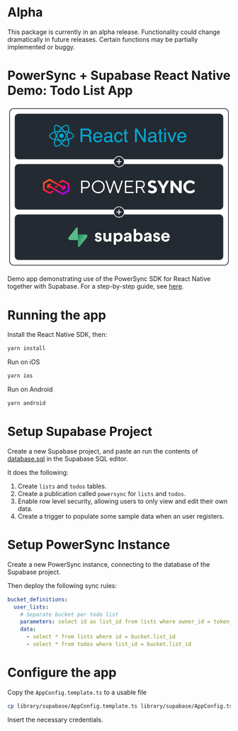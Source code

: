 # Alpha

This package is currently in an alpha release. Functionality could change dramatically in future releases. Certain functions may be partially implemented or buggy.

# PowerSync + Supabase React Native Demo: Todo List App

![docs-supabase-integration](assets/powersync_supabase_react_native.png)

Demo app demonstrating use of the PowerSync SDK for React Native together with Supabase. For a step-by-step guide, see [here](https://docs.powersync.co/integration-guides/supabase).

# Running the app

Install the React Native SDK, then:

```sh
yarn install
```

Run on iOS

```sh
yarn ios
```

Run on Android

```sh
yarn android
```

# Setup Supabase Project

Create a new Supabase project, and paste an run the contents of [database.sql](./database.sql) in the Supabase SQL editor.

It does the following:

1. Create `lists` and `todos` tables.
2. Create a publication called `powersync` for `lists` and `todos`.
3. Enable row level security, allowing users to only view and edit their own data.
4. Create a trigger to populate some sample data when an user registers.

# Setup PowerSync Instance

Create a new PowerSync instance, connecting to the database of the Supabase project.

Then deploy the following sync rules:

```yaml
bucket_definitions:
  user_lists:
    # Separate bucket per todo list
    parameters: select id as list_id from lists where owner_id = token_parameters.user_id
    data:
      - select * from lists where id = bucket.list_id
      - select * from todos where list_id = bucket.list_id
```

# Configure the app

Copy the `AppConfig.template.ts` to a usable file

```bash
cp library/supabase/AppConfig.template.ts library/supabase/AppConfig.ts
```

Insert the necessary credentials.
